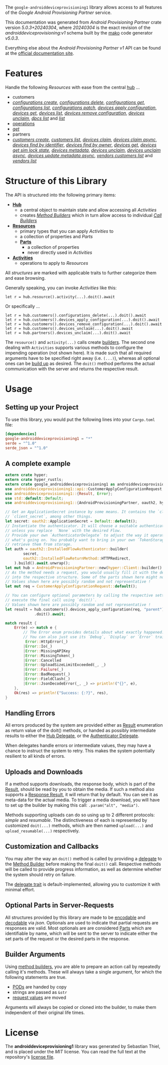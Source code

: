 <!---
DO NOT EDIT !
This file was generated automatically from 'src/generator/templates/api/README.md.mako'
DO NOT EDIT !
-->
The `google-androiddeviceprovisioning1` library allows access to all features of the *Google Android Provisioning Partner* service.

This documentation was generated from *Android Provisioning Partner* crate version *5.0.3+20240304*, where *20240304* is the exact revision of the *androiddeviceprovisioning:v1* schema built by the [mako](http://www.makotemplates.org/) code generator *v5.0.3*.

Everything else about the *Android Provisioning Partner* *v1* API can be found at the
[official documentation site](https://developers.google.com/zero-touch/).
# Features

Handle the following *Resources* with ease from the central [hub](https://docs.rs/google-androiddeviceprovisioning1/5.0.3+20240304/google_androiddeviceprovisioning1/AndroidProvisioningPartner) ... 

* customers
 * [*configurations create*](https://docs.rs/google-androiddeviceprovisioning1/5.0.3+20240304/google_androiddeviceprovisioning1/api::CustomerConfigurationCreateCall), [*configurations delete*](https://docs.rs/google-androiddeviceprovisioning1/5.0.3+20240304/google_androiddeviceprovisioning1/api::CustomerConfigurationDeleteCall), [*configurations get*](https://docs.rs/google-androiddeviceprovisioning1/5.0.3+20240304/google_androiddeviceprovisioning1/api::CustomerConfigurationGetCall), [*configurations list*](https://docs.rs/google-androiddeviceprovisioning1/5.0.3+20240304/google_androiddeviceprovisioning1/api::CustomerConfigurationListCall), [*configurations patch*](https://docs.rs/google-androiddeviceprovisioning1/5.0.3+20240304/google_androiddeviceprovisioning1/api::CustomerConfigurationPatchCall), [*devices apply configuration*](https://docs.rs/google-androiddeviceprovisioning1/5.0.3+20240304/google_androiddeviceprovisioning1/api::CustomerDeviceApplyConfigurationCall), [*devices get*](https://docs.rs/google-androiddeviceprovisioning1/5.0.3+20240304/google_androiddeviceprovisioning1/api::CustomerDeviceGetCall), [*devices list*](https://docs.rs/google-androiddeviceprovisioning1/5.0.3+20240304/google_androiddeviceprovisioning1/api::CustomerDeviceListCall), [*devices remove configuration*](https://docs.rs/google-androiddeviceprovisioning1/5.0.3+20240304/google_androiddeviceprovisioning1/api::CustomerDeviceRemoveConfigurationCall), [*devices unclaim*](https://docs.rs/google-androiddeviceprovisioning1/5.0.3+20240304/google_androiddeviceprovisioning1/api::CustomerDeviceUnclaimCall), [*dpcs list*](https://docs.rs/google-androiddeviceprovisioning1/5.0.3+20240304/google_androiddeviceprovisioning1/api::CustomerDpcListCall) and [*list*](https://docs.rs/google-androiddeviceprovisioning1/5.0.3+20240304/google_androiddeviceprovisioning1/api::CustomerListCall)
* [operations](https://docs.rs/google-androiddeviceprovisioning1/5.0.3+20240304/google_androiddeviceprovisioning1/api::Operation)
 * [*get*](https://docs.rs/google-androiddeviceprovisioning1/5.0.3+20240304/google_androiddeviceprovisioning1/api::OperationGetCall)
* partners
 * [*customers create*](https://docs.rs/google-androiddeviceprovisioning1/5.0.3+20240304/google_androiddeviceprovisioning1/api::PartnerCustomerCreateCall), [*customers list*](https://docs.rs/google-androiddeviceprovisioning1/5.0.3+20240304/google_androiddeviceprovisioning1/api::PartnerCustomerListCall), [*devices claim*](https://docs.rs/google-androiddeviceprovisioning1/5.0.3+20240304/google_androiddeviceprovisioning1/api::PartnerDeviceClaimCall), [*devices claim async*](https://docs.rs/google-androiddeviceprovisioning1/5.0.3+20240304/google_androiddeviceprovisioning1/api::PartnerDeviceClaimAsyncCall), [*devices find by identifier*](https://docs.rs/google-androiddeviceprovisioning1/5.0.3+20240304/google_androiddeviceprovisioning1/api::PartnerDeviceFindByIdentifierCall), [*devices find by owner*](https://docs.rs/google-androiddeviceprovisioning1/5.0.3+20240304/google_androiddeviceprovisioning1/api::PartnerDeviceFindByOwnerCall), [*devices get*](https://docs.rs/google-androiddeviceprovisioning1/5.0.3+20240304/google_androiddeviceprovisioning1/api::PartnerDeviceGetCall), [*devices get sim lock state*](https://docs.rs/google-androiddeviceprovisioning1/5.0.3+20240304/google_androiddeviceprovisioning1/api::PartnerDeviceGetSimLockStateCall), [*devices metadata*](https://docs.rs/google-androiddeviceprovisioning1/5.0.3+20240304/google_androiddeviceprovisioning1/api::PartnerDeviceMetadataCall), [*devices unclaim*](https://docs.rs/google-androiddeviceprovisioning1/5.0.3+20240304/google_androiddeviceprovisioning1/api::PartnerDeviceUnclaimCall), [*devices unclaim async*](https://docs.rs/google-androiddeviceprovisioning1/5.0.3+20240304/google_androiddeviceprovisioning1/api::PartnerDeviceUnclaimAsyncCall), [*devices update metadata async*](https://docs.rs/google-androiddeviceprovisioning1/5.0.3+20240304/google_androiddeviceprovisioning1/api::PartnerDeviceUpdateMetadataAsyncCall), [*vendors customers list*](https://docs.rs/google-androiddeviceprovisioning1/5.0.3+20240304/google_androiddeviceprovisioning1/api::PartnerVendorCustomerListCall) and [*vendors list*](https://docs.rs/google-androiddeviceprovisioning1/5.0.3+20240304/google_androiddeviceprovisioning1/api::PartnerVendorListCall)




# Structure of this Library

The API is structured into the following primary items:

* **[Hub](https://docs.rs/google-androiddeviceprovisioning1/5.0.3+20240304/google_androiddeviceprovisioning1/AndroidProvisioningPartner)**
    * a central object to maintain state and allow accessing all *Activities*
    * creates [*Method Builders*](https://docs.rs/google-androiddeviceprovisioning1/5.0.3+20240304/google_androiddeviceprovisioning1/client::MethodsBuilder) which in turn
      allow access to individual [*Call Builders*](https://docs.rs/google-androiddeviceprovisioning1/5.0.3+20240304/google_androiddeviceprovisioning1/client::CallBuilder)
* **[Resources](https://docs.rs/google-androiddeviceprovisioning1/5.0.3+20240304/google_androiddeviceprovisioning1/client::Resource)**
    * primary types that you can apply *Activities* to
    * a collection of properties and *Parts*
    * **[Parts](https://docs.rs/google-androiddeviceprovisioning1/5.0.3+20240304/google_androiddeviceprovisioning1/client::Part)**
        * a collection of properties
        * never directly used in *Activities*
* **[Activities](https://docs.rs/google-androiddeviceprovisioning1/5.0.3+20240304/google_androiddeviceprovisioning1/client::CallBuilder)**
    * operations to apply to *Resources*

All *structures* are marked with applicable traits to further categorize them and ease browsing.

Generally speaking, you can invoke *Activities* like this:

```Rust,ignore
let r = hub.resource().activity(...).doit().await
```

Or specifically ...

```ignore
let r = hub.customers().configurations_delete(...).doit().await
let r = hub.customers().devices_apply_configuration(...).doit().await
let r = hub.customers().devices_remove_configuration(...).doit().await
let r = hub.customers().devices_unclaim(...).doit().await
let r = hub.partners().devices_unclaim(...).doit().await
```

The `resource()` and `activity(...)` calls create [builders][builder-pattern]. The second one dealing with `Activities` 
supports various methods to configure the impending operation (not shown here). It is made such that all required arguments have to be 
specified right away (i.e. `(...)`), whereas all optional ones can be [build up][builder-pattern] as desired.
The `doit()` method performs the actual communication with the server and returns the respective result.

# Usage

## Setting up your Project

To use this library, you would put the following lines into your `Cargo.toml` file:

```toml
[dependencies]
google-androiddeviceprovisioning1 = "*"
serde = "^1.0"
serde_json = "^1.0"
```

## A complete example

```Rust
extern crate hyper;
extern crate hyper_rustls;
extern crate google_androiddeviceprovisioning1 as androiddeviceprovisioning1;
use androiddeviceprovisioning1::api::CustomerApplyConfigurationRequest;
use androiddeviceprovisioning1::{Result, Error};
use std::default::Default;
use androiddeviceprovisioning1::{AndroidProvisioningPartner, oauth2, hyper, hyper_rustls, chrono, FieldMask};

// Get an ApplicationSecret instance by some means. It contains the `client_id` and 
// `client_secret`, among other things.
let secret: oauth2::ApplicationSecret = Default::default();
// Instantiate the authenticator. It will choose a suitable authentication flow for you, 
// unless you replace  `None` with the desired Flow.
// Provide your own `AuthenticatorDelegate` to adjust the way it operates and get feedback about 
// what's going on. You probably want to bring in your own `TokenStorage` to persist tokens and
// retrieve them from storage.
let auth = oauth2::InstalledFlowAuthenticator::builder(
        secret,
        oauth2::InstalledFlowReturnMethod::HTTPRedirect,
    ).build().await.unwrap();
let mut hub = AndroidProvisioningPartner::new(hyper::Client::builder().build(hyper_rustls::HttpsConnectorBuilder::new().with_native_roots().https_or_http().enable_http1().build()), auth);
// As the method needs a request, you would usually fill it with the desired information
// into the respective structure. Some of the parts shown here might not be applicable !
// Values shown here are possibly random and not representative !
let mut req = CustomerApplyConfigurationRequest::default();

// You can configure optional parameters by calling the respective setters at will, and
// execute the final call using `doit()`.
// Values shown here are possibly random and not representative !
let result = hub.customers().devices_apply_configuration(req, "parent")
             .doit().await;

match result {
    Err(e) => match e {
        // The Error enum provides details about what exactly happened.
        // You can also just use its `Debug`, `Display` or `Error` traits
         Error::HttpError(_)
        |Error::Io(_)
        |Error::MissingAPIKey
        |Error::MissingToken(_)
        |Error::Cancelled
        |Error::UploadSizeLimitExceeded(_, _)
        |Error::Failure(_)
        |Error::BadRequest(_)
        |Error::FieldClash(_)
        |Error::JsonDecodeError(_, _) => println!("{}", e),
    },
    Ok(res) => println!("Success: {:?}", res),
}

```
## Handling Errors

All errors produced by the system are provided either as [Result](https://docs.rs/google-androiddeviceprovisioning1/5.0.3+20240304/google_androiddeviceprovisioning1/client::Result) enumeration as return value of
the doit() methods, or handed as possibly intermediate results to either the 
[Hub Delegate](https://docs.rs/google-androiddeviceprovisioning1/5.0.3+20240304/google_androiddeviceprovisioning1/client::Delegate), or the [Authenticator Delegate](https://docs.rs/yup-oauth2/*/yup_oauth2/trait.AuthenticatorDelegate.html).

When delegates handle errors or intermediate values, they may have a chance to instruct the system to retry. This 
makes the system potentially resilient to all kinds of errors.

## Uploads and Downloads
If a method supports downloads, the response body, which is part of the [Result](https://docs.rs/google-androiddeviceprovisioning1/5.0.3+20240304/google_androiddeviceprovisioning1/client::Result), should be
read by you to obtain the media.
If such a method also supports a [Response Result](https://docs.rs/google-androiddeviceprovisioning1/5.0.3+20240304/google_androiddeviceprovisioning1/client::ResponseResult), it will return that by default.
You can see it as meta-data for the actual media. To trigger a media download, you will have to set up the builder by making
this call: `.param("alt", "media")`.

Methods supporting uploads can do so using up to 2 different protocols: 
*simple* and *resumable*. The distinctiveness of each is represented by customized 
`doit(...)` methods, which are then named `upload(...)` and `upload_resumable(...)` respectively.

## Customization and Callbacks

You may alter the way an `doit()` method is called by providing a [delegate](https://docs.rs/google-androiddeviceprovisioning1/5.0.3+20240304/google_androiddeviceprovisioning1/client::Delegate) to the 
[Method Builder](https://docs.rs/google-androiddeviceprovisioning1/5.0.3+20240304/google_androiddeviceprovisioning1/client::CallBuilder) before making the final `doit()` call. 
Respective methods will be called to provide progress information, as well as determine whether the system should 
retry on failure.

The [delegate trait](https://docs.rs/google-androiddeviceprovisioning1/5.0.3+20240304/google_androiddeviceprovisioning1/client::Delegate) is default-implemented, allowing you to customize it with minimal effort.

## Optional Parts in Server-Requests

All structures provided by this library are made to be [encodable](https://docs.rs/google-androiddeviceprovisioning1/5.0.3+20240304/google_androiddeviceprovisioning1/client::RequestValue) and 
[decodable](https://docs.rs/google-androiddeviceprovisioning1/5.0.3+20240304/google_androiddeviceprovisioning1/client::ResponseResult) via *json*. Optionals are used to indicate that partial requests are responses 
are valid.
Most optionals are are considered [Parts](https://docs.rs/google-androiddeviceprovisioning1/5.0.3+20240304/google_androiddeviceprovisioning1/client::Part) which are identifiable by name, which will be sent to 
the server to indicate either the set parts of the request or the desired parts in the response.

## Builder Arguments

Using [method builders](https://docs.rs/google-androiddeviceprovisioning1/5.0.3+20240304/google_androiddeviceprovisioning1/client::CallBuilder), you are able to prepare an action call by repeatedly calling it's methods.
These will always take a single argument, for which the following statements are true.

* [PODs][wiki-pod] are handed by copy
* strings are passed as `&str`
* [request values](https://docs.rs/google-androiddeviceprovisioning1/5.0.3+20240304/google_androiddeviceprovisioning1/client::RequestValue) are moved

Arguments will always be copied or cloned into the builder, to make them independent of their original life times.

[wiki-pod]: http://en.wikipedia.org/wiki/Plain_old_data_structure
[builder-pattern]: http://en.wikipedia.org/wiki/Builder_pattern
[google-go-api]: https://github.com/google/google-api-go-client

# License
The **androiddeviceprovisioning1** library was generated by Sebastian Thiel, and is placed 
under the *MIT* license.
You can read the full text at the repository's [license file][repo-license].

[repo-license]: https://github.com/Byron/google-apis-rsblob/main/LICENSE.md

